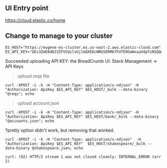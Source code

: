## UI Entry point

https://cloud.elastic.co/home

## Change to manage to your cluster

```shell
ES_HOST="https://eugene-es-cluster.es.us-east-2.aws.elastic-cloud.com"
ES_API_KEY="UEs3ZmE0d0J3ZFVSQzlxUjlmQXE6cWRGSERMbTFUTE9OaWxaaVdpTzNSQQ=="
```

Succeeded uploading
API KEY: the BreadCrumb UI: Stack Management -> API Keys


> upload reqs file

```shell
curl -XPOST -i -k -H "Content-Type: application/x-ndjson" -H "Authorization: ApiKey $ES_API_KEY" $ES_HOST/_bulk --data-binary "@reqs"; echo
```

> upload account.json

```shell
curl -XPOST -i -k -H "Content-Type: application/x-ndjson" -H "Authorization: ApiKey $ES_API_KEY" $ES_HOST/bank/_bulk --data-binary "@accounts.json"; echo
```

?pretty option didn't work, but removing that worked.

```shell
curl -XPOST -i -k -H "Content-Type: application/x-ndjson"  -H "Authorization: ApiKey $ES_API_KEY"  $ES_HOST/shakespeare/_bulk --data-binary @shakespeare.json; echo
```
`curl: (92) HTTP/2 stream 1 was not closed cleanly: INTERNAL_ERROR (err 2)`